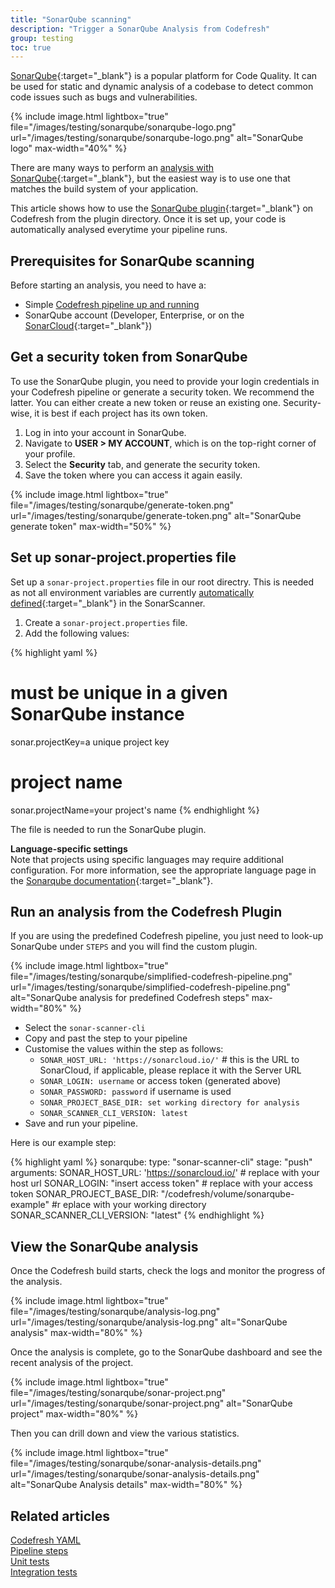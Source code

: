 ```yaml
---
title: "SonarQube scanning"
description: "Trigger a SonarQube Analysis from Codefresh"
group: testing
toc: true
---
```


[SonarQube](https://www.sonarqube.org/){:target="\_blank"} is a popular platform for Code Quality. It can be used for static and dynamic analysis of a codebase to detect common code issues such as bugs and vulnerabilities. 


{% include image.html 
lightbox="true" 
file="/images/testing/sonarqube/sonarqube-logo.png" 
url="/images/testing/sonarqube/sonarqube-logo.png" 
alt="SonarQube logo" 
max-width="40%" 
%}

There are many ways to perform an [analysis with SonarQube](https://docs.sonarqube.org/latest/setup/overview/){:target="\_blank"}, but the easiest way is to use one that matches the build system of your application.

This article shows how to use the [SonarQube plugin](https://codefresh.io/steps/step/sonar-scanner-cli){:target="\_blank"} on Codefresh from the plugin directory. Once it is set up, your code is automatically analysed everytime your pipeline runs.  

## Prerequisites for SonarQube scanning

Before starting an analysis, you need to have a:

 * Simple [Codefresh pipeline up and running]({{site.baseurl}}//docs/getting-started/create-a-basic-pipeline/)
 * SonarQube account (Developer, Enterprise, or on the [SonarCloud](https://sonarcloud.io/){:target="\_blank"})

## Get a security token from SonarQube

To use the SonarQube plugin, you need to provide your login credentials in your Codefresh pipeline or generate a security token. We recommend the latter. You can either create a new token or reuse an existing one. Security-wise, it is best if each project has its own token.

1. Log in into your account in SonarQube.
1. Navigate to **USER > MY ACCOUNT**, which is on the top-right corner of your profile. 
1. Select the **Security** tab, and generate the security token. 
1. Save the token where you can access it again easily.

{% include image.html 
lightbox="true" 
file="/images/testing/sonarqube/generate-token.png" 
url="/images/testing/sonarqube/generate-token.png" 
alt="SonarQube generate token" 
max-width="50%" 
%}

## Set up sonar-project.properties file

Set up a `sonar-project.properties` file in our root directry. This is needed as not all environment variables are currently [automatically defined](https://github.com/SonarSource/sonar-scanner-cli-docker/pull/50){:target="\_blank"} in the SonarScanner. 

1. Create a `sonar-project.properties` file.
1. Add the following values:

{% highlight yaml %}
# must be unique in a given SonarQube instance
sonar.projectKey=a unique project key
 
# project name
sonar.projectName=your project's name
{% endhighlight %}

The file is needed to run the SonarQube plugin.

**Language-specific settings**  
Note that projects using specific languages may require additional configuration. For more information, see the appropriate language page in the [Sonarqube documentation](https://docs.sonarqube.org/latest/analysis/languages/overview/){:target="\_blank"}.


## Run an analysis from the Codefresh Plugin

If you are using the predefined Codefresh pipeline, you just need to look-up SonarQube under `STEPS` and you will find the custom plugin.

{% include image.html 
lightbox="true" 
file="/images/testing/sonarqube/simplified-codefresh-pipeline.png" 
url="/images/testing/sonarqube/simplified-codefresh-pipeline.png" 
alt="SonarQube analysis for predefined Codefresh steps" 
max-width="80%" 
%}

* Select the `sonar-scanner-cli`
* Copy and past the step to your pipeline
* Customise the values within the step as follows:
  * `SONAR_HOST_URL: 'https://sonarcloud.io/'` # this is the URL to SonarCloud, if applicable, please replace it with the Server URL
  * `SONAR_LOGIN: username` or access token (generated above)
  * `SONAR_PASSWORD: password` if username is used
  * `SONAR_PROJECT_BASE_DIR: set working directory for analysis`
  * `SONAR_SCANNER_CLI_VERSION: latest`
* Save and run your pipeline.  


Here is our example step:

{% highlight yaml %}
 sonarqube:
    type: "sonar-scanner-cli"
    stage: "push"
    arguments:
      SONAR_HOST_URL: 'https://sonarcloud.io/' # replace with your host url
      SONAR_LOGIN: "insert access token" # replace with your access token
      SONAR_PROJECT_BASE_DIR: "/codefresh/volume/sonarqube-example" #r eplace with your working directory
      SONAR_SCANNER_CLI_VERSION: "latest"
{% endhighlight %}

## View the SonarQube analysis

Once the Codefresh build starts, check the logs and monitor the progress of the analysis.

{% include image.html 
lightbox="true" 
file="/images/testing/sonarqube/analysis-log.png" 
url="/images/testing/sonarqube/analysis-log.png" 
alt="SonarQube analysis" 
max-width="80%" 
%}

Once the analysis is complete, go to the SonarQube dashboard and see the recent analysis of the project.

{% include image.html 
lightbox="true" 
file="/images/testing/sonarqube/sonar-project.png" 
url="/images/testing/sonarqube/sonar-project.png" 
alt="SonarQube project" 
max-width="80%" 
%}

Then you can drill down and view the various statistics.

{% include image.html 
lightbox="true" 
file="/images/testing/sonarqube/sonar-analysis-details.png" 
url="/images/testing/sonarqube/sonar-analysis-details.png" 
alt="SonarQube Analysis details" 
max-width="80%" 
%}

## Related articles
[Codefresh YAML]({{site.baseurl}}/docs/pipelines/what-is-the-codefresh-yaml/)  
[Pipeline steps]({{site.baseurl}}/docs/pipelines/steps/)  
[Unit tests]({{site.baseurl}}/docs/testing/unit-tests/)  
[Integration tests]({{site.baseurl}}/docs/testing/integration-tests/)  
